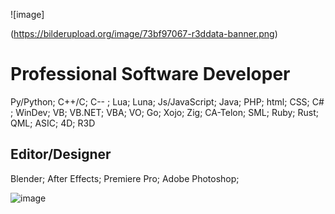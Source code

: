 ![image]<p>(https://bilderupload.org/image/73bf97067-r3ddata-banner.png)<p>

<h1>Professional Software Developer</h1>

<p>
Py/Python;
C++/C;
C-- ;
Lua;
Luna;
Js/JavaScript;
Java;
PHP;
html;
CSS;
C# ;
WinDev;
VB;
VB.NET;
VBA;
VO;
Go;
Xojo;
Zig;
CA-Telon;
SML;
Ruby;
Rust;
QML;
ASIC;
4D;
R3D
</p>



## Editor/Designer
<p>
Blender;
After Effects;
Premiere Pro;
Adobe Photoshop;
</p>

![image](https://imgur.com/XV1r4QK.gif)

